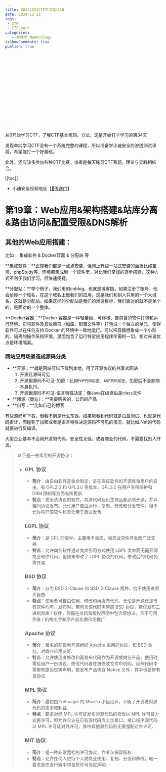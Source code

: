 ```yaml
---
title: 20241222CTF学习笔记18
date: 2024-12-22
tags:
 - CTF
 - CTFLearn
categories:
   - 命理学 Numerology
isShowComments: true
publish: true

















---
```


<Boxx/>

从0开始学习CTF，了解CTF基本规则、方法，这是开始打卡学习的第34天

发现单纯学习CTF没有一个系统完整的课程，所以准备学小迪安全的渗透测试课程，希望能打一个好基础。

此外，还应该多参加各种CTF比赛，或者是每天练习CTF赛题，理论与实践相结合。

[[toc]]

- 小迪安全视频地址【[🔗传送门]([https://www.bilibili.com/video/BV123yAYMEwb/)】

<!-- more -->

# 第19章：Web应用&架构搭建&站库分离&路由访问&配置受限&DNS解析

## 其他的Web应用搭建：

比如：	集成软件	&	Docker容器	&	分配站	等

**集成软件：**正常我们都是一点点安装，但网上有些一站式安装的面板比如宝塔、phpStudy等，环境都集成到一个软件里，对比我们常规的逐步搭建，这种方式不利于我们学习，但快速便捷。

**分配站：**举个例子，我们用的cnblog，也就是博客园，如果注册了账号，他会给你一个域名，在这个域名上做我们的应用，这是我们和别人共用的一个大域名，这就是分配站。如果这样的分配站是我们的渗透目标，我们面对的就不是单个的，是面对的一个整体。

**Docker容器：**Docker 容器是一种轻量级、可移植、自包含的软件打包和运行环境。它将软件及其依赖项（如库、配置文件等）打包成一个独立的单元，使得软件可以在任何支持 Docker 的环境中一致地运行。可以把容器想象成一个小型的、隔离的操作系统环境，里面包含了运行特定应用程序所需的一切。相对来说优点是环境隔离。



### 网站应用场景造成源码分类

- **开源：**就是网站可以下载到本地，用了开源协议的共享式网站
  1. 开源且源码可见
  2. 开源但源码不可见-加密：比如`PHP代码加密`、`ASP代码加密`，加密后不会影响本身执行。
  3. 开源但源码不可见-语言特性决定：像Java在编译后是class文件
- **闭源（商业）：**需要购买的，公司的产品
- **自写：**比如自己的博客

有些源码可下载，但看不到是什么东西，如果能看到代码就是白盒测试、也就是代码审计，而碰到了加密或者是语言特性决定源码不可见的情况，就比如.Net的代码就要进行反编译。

大型企业基本不会用开源的代码，安全性太低。或者商业的代码，不需要找别人开发。

> 以下是一些常用的开源协议： 
>
> - ### GPL 协议
>
>   - **简介**：由自由软件基金会制定，旨在保证软件的开源性和用户的自由。有 GPL2.0 和 GPL3.0 等版本，GPL3.0 在用户专利保护和 DRM 限制等方面有所更新.
>   - **特点**：使用该协议的软件，其源代码及衍生作品都必须开源，并以相同协议发布。允许用户自由运行、复制、修改和分发软件，但不允许将开源软件私有化用于商业发售.
>
>   ### LGPL 协议
>
>   - **简介**：是 GPL 的变种，主要用于类库，被商业软件开发商广泛支持.
>   - **特点**：允许商业软件通过类库引用方式使用 LGPL 类库而无需开源商业软件代码，但如果修改了 LGPL 协议的代码，修改后的代码仍需开源.
>
>   ### BSD 协议
>
>   - **简介**：分为 BSD 2-Clause 和 BSD 3-Clause 两种，给予使用者很大自由.
>   - **特点**：使用者可自由使用、修改和再发布代码，无论是开源还是专有软件均可。发布时，若包含源代码需带原 BSD 协议，若仅发布二进制类库 / 软件，则需在文档和版权声明中包含原协议，且不可用作者 / 机构名字和原产品名做市场推广.
>
>   ### Apache 协议
>
>   - **简介**：著名的非盈利开源组织 Apache 采用的协议，和 BSD 类似，对商业应用友好.
>   - **特点**：允许使用者修改和再发布代码作为开源或商业产品，使用时需给用户一份协议，修改代码要在被修改文件中说明，延伸代码中需带有原协议等声明，若发布产品包含 Notice 文件，其中也要带有该协议.
>
>   ### MPL 协议
>
>   - **简介**：最初由 Netscape 的 Mozilla 小组设计，平衡了开发者对源代码的需求和利益.
>   - **特点**：要求对经 MPL 许可证发布的源代码的修改以 MPL 许可证方式再许可，但允许企业在已有源代码库上加接口，接口程序源代码以 MPL 许可证对外许可，库中其他源代码则无需强制对外许可.
>
>   ### MIT 协议
>
>   - **简介**：是一种非常宽松的许可协议，作者仅保留版权.
>   - **特点**：允许任何人进行个人或商业使用、复制、分发和修改，唯一要求是在发行版中包含原许可协议声明